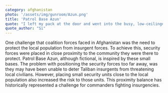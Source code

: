 ```yaml
---
category: afghanistan
photo: '/assets/img/gunroom/Azun.png'
title: 'Patrol Base Azun'
quote: "I left my pack at the door and went into the busy, low-ceilinged ops room of the patrol base Azun."
quote_author: "Si"
---
```


One challenge that coalition forces faced in Afghanistan was the need to protect the local population from insurgent forces. To achieve this, security forces were placed in close proximity to the community they were there to protect. Patrol Base Azun, although fictional, is inspired by these small bases. 
The problem with positioning the security forces too far away, was they may have been unable to deter Taliban insurgents from threatening local civilians. However, placing small security units close to the local population also increased the risk to those units. This proximity balance has historically represented a challenge for commanders fighting insurgencies.
